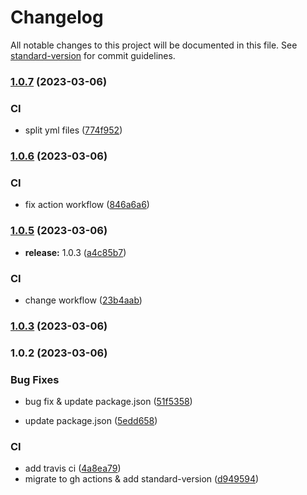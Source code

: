 # Changelog

All notable changes to this project will be documented in this file. See [standard-version](https://github.com/conventional-changelog/standard-version) for commit guidelines.

### [1.0.7](https://github.com/allen79yu/rollup-plugin-resource-query/compare/v1.0.6...v1.0.7) (2023-03-06)


### CI

* split yml files ([774f952](https://github.com/allen79yu/rollup-plugin-resource-query/commit/774f95221941aed120058c56201b40d8d4911d13))

### [1.0.6](https://github.com/allen79yu/rollup-plugin-resource-query/compare/v1.0.5...v1.0.6) (2023-03-06)


### CI

* fix action workflow ([846a6a6](https://github.com/allen79yu/rollup-plugin-resource-query/commit/846a6a6fa0c5296bc6cb3a903df10d1204bb8182))

### [1.0.5](https://github.com/allen79yu/rollup-plugin-resource-query/compare/v1.0.2...v1.0.5) (2023-03-06)


* **release:** 1.0.3 ([a4c85b7](https://github.com/allen79yu/rollup-plugin-resource-query/commit/a4c85b7769a163886b55fc0f1a78b9ac697749b9))


### CI

* change workflow ([23b4aab](https://github.com/allen79yu/rollup-plugin-resource-query/commit/23b4aab3ee5977cda54f637763b3270b86c5f26d))

### [1.0.3](https://github.com/allen79yu/rollup-plugin-resource-query/compare/v1.0.2...v1.0.3) (2023-03-06)

### 1.0.2 (2023-03-06)


### Bug Fixes

* bug fix & update package.json ([51f5358](https://github.com/allen79yu/rollup-plugin-resource-query/commit/51f5358198f8b630efe0ce2c96f9655524627fed))


* update package.json ([5edd658](https://github.com/allen79yu/rollup-plugin-resource-query/commit/5edd6589cc762b2ea00398dd1d78162d9f128719))


### CI

* add travis ci ([4a8ea79](https://github.com/allen79yu/rollup-plugin-resource-query/commit/4a8ea79dd6555000a38230708ac179730f0af8bd))
* migrate to gh actions & add standard-version ([d949594](https://github.com/allen79yu/rollup-plugin-resource-query/commit/d949594fb7da45afc185c2b4b870169833bac325))
